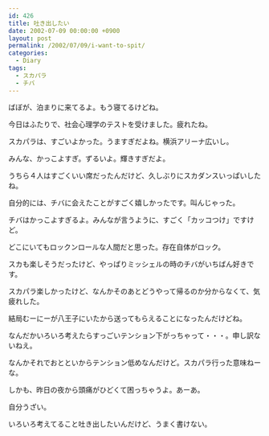 ```yaml
---
id: 426
title: 吐き出したい
date: 2002-07-09 00:00:00 +0900
layout: post
permalink: /2002/07/09/i-want-to-spit/
categories:
  - Diary
tags:
  - スカパラ
  - チバ
---
```

ばぼが、泊まりに来てるよ。もう寝てるけどね。
  
今日はふたりで、社会心理学のテストを受けました。疲れたね。

スカパラは、すごいよかった。うますぎだよね。横浜アリーナ広いし。
  
みんな、かっこよすぎ。ずるいよ。輝きすぎだよ。
  
うちら４人はすごくいい席だったんだけど、久しぶりにスカダンスいっぱいしたね。
  
自分的には、チバに会えたことがすごく嬉しかったです。叫んじゃった。
  
チバはかっこよすぎるよ。みんなが言うように、すごく「カッコつけ」ですけど。
  
どこにいてもロックンロールな人間だと思った。存在自体がロック。
  
スカも楽しそうだったけど、やっぱりミッシェルの時のチバがいちばん好きです。

スカパラ楽しかったけど、なんかそのあとどうやって帰るのか分からなくて、気疲れした。
  
結局むーにーが八王子にいたから送ってもらえることになったんだけどね。
  
なんだかいろいろ考えたらすっごいテンション下がっちゃって・・・。申し訳ないねえ。

なんかそれでおとといからテンション低めなんだけど。スカパラ行った意味ねーな。
  
しかも、昨日の夜から頭痛がひどくて困っちゃうよ。あーあ。

自分うざい。

いろいろ考えてること吐き出したいんだけど、うまく書けない。
